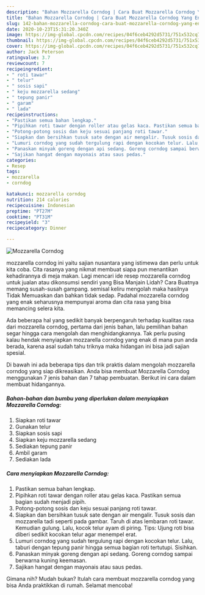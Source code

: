 ```yaml
---
description: "Bahan Mozzarella Corndog | Cara Buat Mozzarella Corndog Yang Enak Dan Lezat"
title: "Bahan Mozzarella Corndog | Cara Buat Mozzarella Corndog Yang Enak Dan Lezat"
slug: 142-bahan-mozzarella-corndog-cara-buat-mozzarella-corndog-yang-enak-dan-lezat
date: 2020-10-23T15:31:20.340Z
image: https://img-global.cpcdn.com/recipes/04f6ceb4292d5731/751x532cq70/mozzarella-corndog-foto-resep-utama.jpg
thumbnail: https://img-global.cpcdn.com/recipes/04f6ceb4292d5731/751x532cq70/mozzarella-corndog-foto-resep-utama.jpg
cover: https://img-global.cpcdn.com/recipes/04f6ceb4292d5731/751x532cq70/mozzarella-corndog-foto-resep-utama.jpg
author: Jack Peterson
ratingvalue: 3.7
reviewcount: 7
recipeingredient:
- " roti tawar"
- " telur"
- " sosis sapi"
- " keju mozzarella sedang"
- " tepung panir"
- " garam"
- " lada"
recipeinstructions:
- "Pastikan semua bahan lengkap."
- "Pipihkan roti tawar dengan roller atau gelas kaca. Pastikan semua bagian sudah menjadi pipih."
- "Potong-potong sosis dan keju sesuai panjang roti tawar."
- "Siapkan dan bersihkan tusuk sate dengan air mengalir. Tusuk sosis dan mozzarella tadi seperti pada gambar. Taruh di atas lembaran roti tawar. Kemudian gulung. Lalu, kocok telur ayam di piring. Tips: Ujung roti bisa diberi sedikit kocokan telur agar menempel erat."
- "Lumuri corndog yang sudah tergulung rapi dengan kocokan telur. Lalu, taburi dengan tepung panir hingga semua bagian roti tertutupi. Sisihkan."
- "Panaskan minyak goreng dengan api sedang. Goreng corndog sampai berwarna kuning keemasan."
- "Sajikan hangat dengan mayonais atau saus pedas."
categories:
- Resep
tags:
- mozzarella
- corndog

katakunci: mozzarella corndog 
nutrition: 214 calories
recipecuisine: Indonesian
preptime: "PT27M"
cooktime: "PT31M"
recipeyield: "3"
recipecategory: Dinner

---
```



![Mozzarella Corndog](https://img-global.cpcdn.com/recipes/04f6ceb4292d5731/751x532cq70/mozzarella-corndog-foto-resep-utama.jpg)


mozzarella corndog ini yaitu sajian nusantara yang istimewa dan perlu untuk kita coba. Cita rasanya yang nikmat membuat siapa pun menantikan kehadirannya di meja makan.
Lagi mencari ide resep mozzarella corndog untuk jualan atau dikonsumsi sendiri yang Bisa Manjain Lidah? Cara Buatnya memang susah-susah gampang. semisal keliru mengolah maka hasilnya Tidak Memuaskan dan bahkan tidak sedap. Padahal mozzarella corndog yang enak seharusnya mempunyai aroma dan cita rasa yang bisa memancing selera kita.



Ada beberapa hal yang sedikit banyak berpengaruh terhadap kualitas rasa dari mozzarella corndog, pertama dari jenis bahan, lalu pemilihan bahan segar hingga cara mengolah dan menghidangkannya. Tak perlu pusing kalau hendak menyiapkan mozzarella corndog yang enak di mana pun anda berada, karena asal sudah tahu triknya maka hidangan ini bisa jadi sajian spesial.


Di bawah ini ada beberapa tips dan trik praktis dalam mengolah mozzarella corndog yang siap dikreasikan. Anda bisa membuat Mozzarella Corndog menggunakan 7 jenis bahan dan 7 tahap pembuatan. Berikut ini cara dalam membuat hidangannya.

<!--inarticleads1-->

##### Bahan-bahan dan bumbu yang diperlukan dalam menyiapkan Mozzarella Corndog:

1. Siapkan  roti tawar
1. Gunakan  telur
1. Siapkan  sosis sapi
1. Siapkan  keju mozzarella sedang
1. Sediakan  tepung panir
1. Ambil  garam
1. Sediakan  lada




<!--inarticleads2-->

##### Cara menyiapkan Mozzarella Corndog:

1. Pastikan semua bahan lengkap.
1. Pipihkan roti tawar dengan roller atau gelas kaca. Pastikan semua bagian sudah menjadi pipih.
1. Potong-potong sosis dan keju sesuai panjang roti tawar.
1. Siapkan dan bersihkan tusuk sate dengan air mengalir. Tusuk sosis dan mozzarella tadi seperti pada gambar. Taruh di atas lembaran roti tawar. Kemudian gulung. Lalu, kocok telur ayam di piring. Tips: Ujung roti bisa diberi sedikit kocokan telur agar menempel erat.
1. Lumuri corndog yang sudah tergulung rapi dengan kocokan telur. Lalu, taburi dengan tepung panir hingga semua bagian roti tertutupi. Sisihkan.
1. Panaskan minyak goreng dengan api sedang. Goreng corndog sampai berwarna kuning keemasan.
1. Sajikan hangat dengan mayonais atau saus pedas.




Gimana nih? Mudah bukan? Itulah cara membuat mozzarella corndog yang bisa Anda praktikkan di rumah. Selamat mencoba!
